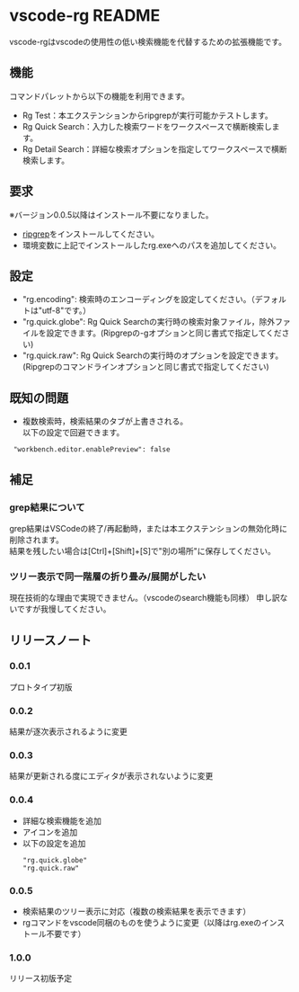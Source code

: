 # vscode-rg README

vscode-rgはvscodeの使用性の低い検索機能を代替するための拡張機能です。

## 機能
コマンドパレットから以下の機能を利用できます。
- Rg Test：本エクステンションからripgrepが実行可能かテストします。
- Rg Quick Search：入力した検索ワードをワークスペースで横断検索します。
- Rg Detail Search：詳細な検索オプションを指定してワークスペースで横断検索します。

## 要求

※バージョン0.0.5以降はインストール不要になりました。

- [ripgrep](https://github.com/BurntSushi/ripgrep/releases)をインストールしてください。
- 環境変数に上記でインストールしたrg.exeへのパスを追加してください。

## 設定
- "rg.encoding": 検索時のエンコーディングを設定してください。（デフォルトは"utf-8"です。）
- "rg.quick.globe": Rg Quick Searchの実行時の検索対象ファイル，除外ファイルを設定できます。(Ripgrepの-gオプションと同じ書式で指定してください)
- "rg.quick.raw": Rg Quick Searchの実行時のオプションを設定できます。(Ripgrepのコマンドラインオプションと同じ書式で指定してください)

## 既知の問題
- 複数検索時，検索結果のタブが上書きされる。<br/>
以下の設定で回避できます。

```
 "workbench.editor.enablePreview": false
```

## 補足
### grep結果について
grep結果はVSCodeの終了/再起動時，または本エクステンションの無効化時に削除されます。<br/>
結果を残したい場合は[Ctrl]+[Shift]+[S]で"別の場所"に保存してください。

### ツリー表示で同一階層の折り畳み/展開がしたい
現在技術的な理由で実現できません。（vscodeのsearch機能も同様）
申し訳ないですが我慢してください。

## リリースノート
### 0.0.1
プロトタイプ初版

### 0.0.2
結果が逐次表示されるように変更

### 0.0.3
結果が更新される度にエディタが表示されないように変更

### 0.0.4
- 詳細な検索機能を追加
- アイコンを追加
- 以下の設定を追加
    ```
    "rg.quick.globe"
    "rg.quick.raw"
    ```
### 0.0.5
- 検索結果のツリー表示に対応（複数の検索結果を表示できます）
- rgコマンドをvscode同梱のものを使うように変更（以降はrg.exeのインストール不要です）

### 1.0.0
リリース初版予定
